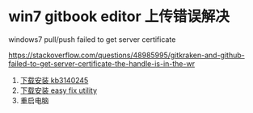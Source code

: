 # win7 gitbook editor 上传错误解决


windows7 pull/push failed to get server certificate

https://stackoverflow.com/questions/48985995/gitkraken-and-github-failed-to-get-server-certificate-the-handle-is-in-the-wr

1. [下载安装 kb3140245](http://www.catalog.update.microsoft.com/search.aspx?q=kb3140245) 
2. [下载安装 easy fix utility](https://support.microsoft.com/en-us/help/3140245/update-to-enable-tls-1-1-and-tls-1-2-as-a-default-secure-protocols-in#easy)
3. 重启电脑